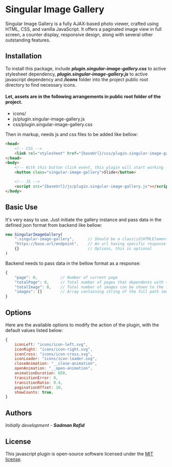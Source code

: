 # Singular Image Gallery

Singular Image Gallery is a fully AJAX-based photo viewer, crafted using HTML, CSS, and vanilla JavaScript. It offers a paginated image view in full screen, a counter display, responsive design, along with several other outstanding features.

## Installation

To install this package, include **_plugin.singular-image-gallery.css_** to active stylesheet dependency, **_plugin.singular-image-gallery.js_** to active javascript dependency and **_/icons_** folder into the project public root directory to find necessary icons.

#### Let, assets are in the following arrangements in public root folder of the project.

- icons/
- js/plugin.singular-image-gallery.js
- css/plugin.singular-image-gallery.css

Then in markup, needs js and css files to be added like bellow:

~~~html
<head>
    <!-- CSS -->
    <link rel="stylesheet" href="{baseUrl}/css/plugin.singular-image-gallery.css">
</head>
<body>
    <!-- With this button click event, this plugin will start working -->
    <button class="singular-image-gallery">Slide</button>

    <!-- JS -->
    <script src="{baseUrl}/js/plugin.singular-image-gallery.js"></script>
</body>
~~~

## Basic Use

It's very easy to use. Just initiate the gallery instance and pass data in the defined json format from backend like bellow:

~~~javascript
new SingularImageGallery(
    ".singular-image-gallery",      // Should be a class|id|HTMLElement
    "https://base.url/endpoint",    // An url having specific response for this plugin
    {}                              // Options, this is optional 
)
~~~

Backend needs to pass data in the bellow format as a response:

~~~javascript
{
    "page": 0,          // Number of current page
    "totalPage": 0,     // Total number of pages that dependents with the offset of paginating 
    "totalImage": 0,    // Total number of images can be shown to the full process
    "images": []        // Array containing string of the full path images
}
~~~

## Options

Here are the available options to modify the action of the plugin, with the default values listed below:

~~~javascript
{
    iconLeft: "icons/icon-left.svg",
    iconRight: "icons/icon-right.svg",
    iconCross: "icons/icon-cross.svg",
    iconLoader: "icons/icon-loader.svg",
    closeAnimation: "__close-animation",
    openAnimation: "__open-animation",
    animationDuration: 650,
    transitionError: 0,
    transitionRatio: 0.4,
    paginationOffset: 10,
    showCounts: true,
}
~~~

## Authors

_Initially development_ - **_Sadman Rafid_**

## License

This javascript plugin is open-source software licensed under the [MIT license](https://opensource.org/licenses/MIT).
